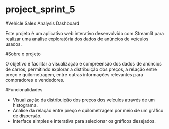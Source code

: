 # project_sprint_5

#Vehicle Sales Analysis Dashboard

Este projeto é um aplicativo web interativo desenvolvido com Streamlit para realizar uma análise exploratória dos dados de anúncios de veículos usados.

#Sobre o projeto

O objetivo é facilitar a visualização e compreensão dos dados de anúncios de carros, permitindo explorar a distribuição dos preços, a relação entre preço e quilometragem, entre outras informações relevantes para compradores e vendedores.

#Funcionalidades

- Visualização da distribuição dos preços dos veículos através de um histograma.
- Análise da relação entre preço e quilometragem por meio de um gráfico de dispersão.
- Interface simples e interativa para selecionar os gráficos desejados.
